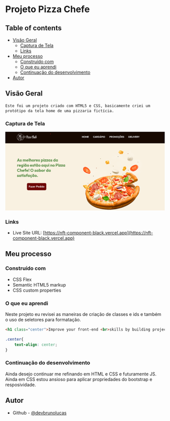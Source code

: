 # Projeto Pizza Chefe


## Table of contents

- [Visão Geral](#visão-geral)
  - [Captura de Tela](#captura-de-tela)
  - [Links](#links)
- [Meu processo](#meu-processo)
  - [Construído com](#construído-com)
  - [O que eu aprendi](#o-que-eu-aprendi)
  - [Continuação do desenvolvimento](#continuação-do-desenvolvimento)
- [Autor](#autor)



## Visão Geral
    Este foi um projeto criado com HTML5 e CSS, basicamente criei um protótipo da tela home de uma pizzaria fictícia.

### Captura de Tela

![](/screenshot/imagem.png)

### Links

- Live Site URL: [https://nft-component-black.vercel.app](https://nft-component-black.vercel.app)

## Meu processo

### Construído com

- CSS Flex
- Semantic HTML5 markup
- CSS custom properties


### O que eu aprendi

  Neste projeto eu revisei as maneiras de criação de classes e ids e também o uso de seletores para formatação.


```html
<h1 class="center">Improve your front-end <br>skills by building projects </h1>
```
```css
.center{
    text-align: center;
}
```

### Continuação do desenvolvimento

  Ainda desejo continuar me refinando em HTML e CSS e futuramente JS. Ainda em CSS estou ansioso para aplicar propriedades do bootstrap e resposividade.



## Autor

- Github - [@devbrunolucas](https://github.com/devbrunolucas)
